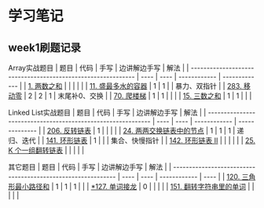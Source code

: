 # 学习笔记

## week1刷题记录

Array实战题目
| 题目                                                         | 代码 | 手写 | 边讲解边手写 | 解法          |
| ------------------------------------------------------------ | ---- | ---- | ------------ | ------------- |
| [1. 两数之和](https://leetcode-cn.com/problems/two-sum/)     |      |      |              |               |
| [11. 盛最多水的容器](https://leetcode-cn.com/problems/container-with-most-water/) | 1    | 1    |              | 暴力、双指针  |
| [283. 移动零](https://leetcode-cn.com/problems/move-zeroes/) | 2    | 2    | 1            | 末尾补0、交换 |
| [70. 爬楼梯](https://leetcode-cn.com/problems/climbing-stairs/) | 1    | 1    |              |               |
| [15. 三数之和](https://leetcode-cn.com/problems/3sum/)       | 1    | 1    |              |               |

Linked List实战题目
| 题目                                                         | 代码 | 手写 | 边讲解边手写 | 解法           |
| ------------------------------------------------------------ | ---- | ---- | ------------ | -------------- |
| [206. 反转链表](https://leetcode-cn.com/problems/reverse-linked-list/) | 1    |      |              |                |
| [24. 两两交换链表中的节点](https://leetcode-cn.com/problems/swap-nodes-in-pairs/) | 1    | 1    | 1            | 递归、迭代     |
| [141. 环形链表](https://leetcode-cn.com/problems/linked-list-cycle/) | 1    |      |              | 集合、快慢指针 |
| [142. 环形链表 II](https://leetcode-cn.com/problems/linked-list-cycle-ii/) |      |      |              |                |
| [25. K 个一组翻转链表](https://leetcode-cn.com/problems/reverse-nodes-in-k-group/) |      |      |              |                |

其它题目
| 题目                                                         | 代码 | 手写 | 边讲解边手写 | 解法 |
| ------------------------------------------------------------ | ---- | ---- | ------------ | ---- |
| [120. 三角形最小路径和](https://leetcode-cn.com/problems/triangle/) | 1    | 1    | 1            |      |
| [*127. 单词接龙](https://leetcode-cn.com/problems/word-ladder/) | 0    |      |              |      |
| [151. 翻转字符串里的单词](https://leetcode-cn.com/problems/reverse-words-in-a-string/) |      |      |              |      |

